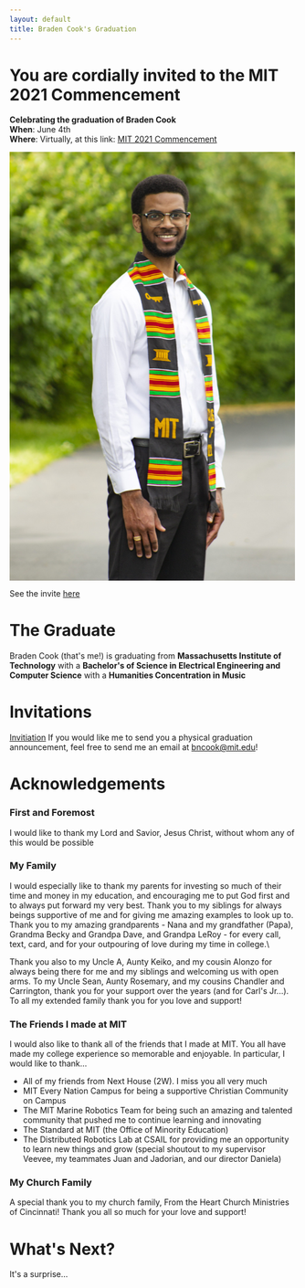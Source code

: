 ```yaml
---
layout: default
title: Braden Cook's Graduation
---
```


# **You are cordially invited to the MIT 2021 Commencement**

**Celebrating the graduation of Braden Cook**\
**When**: June 4th\
**Where**: Virtually, at this link: [MIT 2021 Commencement](https://commencement.mit.edu/webcast)

<img src="/braden_grad.jpg" width=500 align=top alt=BradenGrad1>

See the invite [here](https://youtu.be/dUMr4UTgVHw)

# The Graduate
Braden Cook (that's me!) is graduating from **Massachusetts Institute of Technology**
with a __Bachelor's of Science in Electrical Engineering and Computer Science__
with a __Humanities Concentration in Music__

# Invitations
[Invitiation](/mit-campus.jpg)
If you would like me to send you a physical graduation announcement, feel free
to send me an email at bncook@mit.edu!

# Acknowledgements
### First and Foremost
I would like to thank my Lord and Savior, Jesus Christ, 
without whom any of this would be possible

### My Family
I would especially like to thank my parents for investing so much of their time
and money in my education, and encouraging me to put God first and to always put
forward my very best. Thank you to my siblings for always beings supportive of me
and for giving me amazing examples to look up to. Thank you to my amazing grandparents - 
Nana and my grandfather (Papa), Grandma Becky and Grandpa Dave, and Grandpa LeRoy - 
for every call, text, card, and for your outpouring of love during my time in college.\

Thank you also to my Uncle A, Aunty Keiko, and my cousin Alonzo for always being there
for me and my siblings and welcoming us with open arms. To my Uncle Sean, Aunty
Rosemary, and my cousins Chandler and Carrington, thank you for your support over the years
(and for Carl's Jr...). To all my extended family thank you for you love and support! 

### The Friends I made at MIT
I would also like to thank all of the friends that I made at MIT. You all have made 
my college experience so memorable and enjoyable. In particular, I would like to thank...
* All of my friends from Next House (2W). I miss you all very much
* MIT Every Nation Campus for being a supportive Christian Community on Campus
* The MIT Marine Robotics Team for being such an amazing and talented community
that pushed me to continue learning and innovating 
* The Standard at MIT (the Office of Minority Education)
* The Distributed Robotics Lab at CSAIL for providing me an opportunity to learn new things
and grow (special shoutout to my supervisor Veevee, my teammates Juan and Jadorian, and
our director Daniela)

### My Church Family
A special thank you to my church family, From the Heart Church Ministries of Cincinnati!
Thank you all so much for your love and support!

# What's Next?
It's a surprise...


